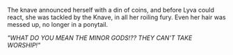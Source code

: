 The knave announced herself with a din of coins, and before Lyva could react, she was tackled by the Knave, in all her roiling fury. Even her hair was messed up, no longer in a ponytail.

*"WHAT DO YOU MEAN THE MINOR GODS!?? THEY CAN'T TAKE WORSHIP!"*